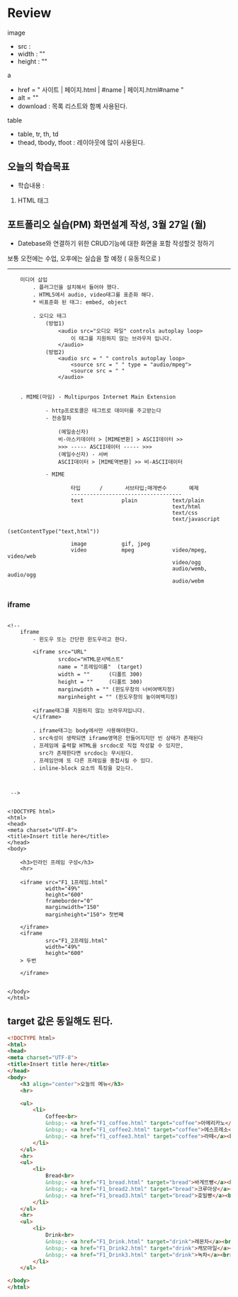 # Review
image
- src :
- width : ""
- height : ""

a
- href = " 사이트 | 페이지.html | #name | 페이지.html#name "
- alt = ""
- download : 목록 리스트와 함꼐 사용된다.

table
- table, tr, th, td
- thead, tbody, tfoot : 레이아웃에 많이 사용된다.



## 오늘의 학습목표
- 학습내용 :
1) HTML 태그

## 포트폴리오 실습(PM) 화면설계 작성, 3월 27일 (월)
- Datebase와 연결하기 위한 CRUD기능에 대한 화면을 포함 작성할것 정하기

보통 오전에는 수업, 오후에는 실습을 할 예정 ( 유동적으로 )

----------------------------------------------------------------------------

```
	미디어 삽입
		. 플러그인을 설치해서 들어야 했다.
		. HTML5에서 audio, video태그를 표준화 해다.
		* 비표준화 된 태그: embed, object

		. 오디오 태그
			(방법1)
				<audio src="오디오 파일" controls autoplay loop>
					이 태그를 지원하지 않는 브라우저 입니다.
				</audio>
			(방법2)
				<audio src = " " controls autoplay loop>
					<source src = " " type = "audio/mpeg">
					<source src = " "
				</audio>


	. MIME(마임) - Multipurpos Internet Main Extension

			- http프로토콜은 테그트로 데이터를 주고받는다
			- 전송절차

				(메일송신자)
				비-아스키데이터 > [MIME변환] > ASCII데이터 >> 
				>>>	----- ASCII데이터 ----- >>>
				(메일수신자) - 서버
				ASCII데이터 > [MIME역변환] >> 비-ASCII데이터

			- MIME

					타입		/		서브타입;매개변수		예제
					-----------------------------------
					text			plain			text/plain
													text/html
													text/css
													text/javascript
													(setContentType("text,html"))

					image			gif, jpeg		
					video			mpeg			video/mpeg, video/web
													video/ogg
													audio/wemb, audio/ogg
													audio/webm
					
```

### iframe
```

<!-- 
	iframe
		- 윈도우 또는 간단한 윈도우라고 한다.

		<iframe src="URL"
				srcdoc="HTML문서텍스트"
				name = "프레임이름"	(target)
				width = ""		(디폴트 300)
				height = "" 	(디폴트 300)
				marginwidth = "" (윈도우창의 너비여백지정)
				marginheight = "" (윈도우창의 높이여백지정)

		<iframe태그를 지원하지 않는 브라우저입니다.
		</iframe>
		
		. iframe태그는 body에서만 사용해야한다.
		. src속성이 생략되면 iframe영역은 만들어지지만 빈 상태가 존재된다
		. 프레임에 출력할 HTML을 srcdoc로 직접 작성할 수 있지만,
		  src가 존재한다면 srcdoc는 무시된다.
		. 프레임안에 또 다른 프레임을 중첩시킬 수 있다.
		. inline-block 요소의 특징을 갖는다.



 -->


<!DOCTYPE html>
<html>
<head>
<meta charset="UTF-8">
<title>Insert title here</title>
</head>
<body>

	<h3>인라인 프레임 구성</h3>
	<hr>

	<iframe src="F1_1프레임.html"
			width="49%"
			height="600"
			frameborder="0"
			marginwidth="150"
			marginheight="150"> 첫번째

	</iframe>
	<iframe
			src="F1_2프레임.html"
			width="49%"
			height="600"
	> 두번

	</iframe>


</body>
</html>
```

## target 값은 동일해도 된다.
```html
<!DOCTYPE html>
<html>
<head>
<meta charset="UTF-8">
<title>Insert title here</title>
</head>
<body>
	<h3 align="center">오늘의 메뉴</h3>
	<hr>

	<ul>
		<li>
			Coffee<br>
			&nbsp;- <a href="F1_coffee.html" target="coffee">아메리카노</a><br>
			&nbsp;- <a href="F1_coffee2.html" target="coffee">에스프레소</a><br>
			&nbsp;- <a href="f1_coffee3.html" target="coffee">라떼</a><br>
		</li>
	</ul>
	<hr>
	<ul>
		<li>
			Bread<br>
			&nbsp;- <a href="F1_bread.html" target="bread">바게뜨빵</a><br>
			&nbsp;- <a href="F1_bread2.html" target="bread">크루아상</a><br>
			&nbsp;- <a href="F1_bread3.html" target="bread">호밀빵</a><br>
		</li>
	</ul>
	<hr>
	<ul>
		<li>
			Drink<br>
			&nbsp;- <a href="F1_Drink.html" target="drink">레몬차</a><br>
			&nbsp;- <a href="F1_Drink2.html" target="drink">캐모마일</a><br>
			&nbsp;- <a href="F1_Drink3.html" target="drink">녹차</a><br>
		</li>
	</ul>

</body>
</html>
```

